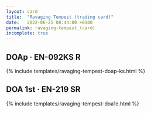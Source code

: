 ```yaml
---
layout: card
title:  "Ravaging Tempest (trading card)"
date:   2022-06-25 08:44:00 +0100
permalink: ravaging-tempest_(card)
incomplete: true
---
```


## DOAp &middot; EN-092KS R

{% include templates/ravaging-tempest-doap-ks.html %}


## DOA 1st &middot; EN-219 SR

{% include templates/ravaging-tempest-doa1e.html %}
